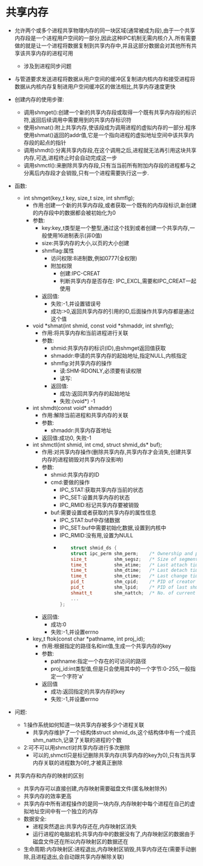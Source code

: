 # 共享内存

- 允许两个或多个进程共享物理内存的同一块区域(通常被成为段),由于一个共享内存段是一个进程用户空间的一部分,因此这种IPC机制无需内核介入.所有需要做的就是让一个进程将数据复制到共享内存中,并且这部分数据会对其他所有共享该共享内存的进程可用
  - 涉及到进程同步问题
- 与管道要求发送进程将数据从用户空间的缓冲区复制进内核内存和接受进程将数据从内核内存复制进用户空间缓冲区的做法相比,共享内存速度更快 
- 创建内存的使用步骤:
  - 调用shmget():创建一个新的共享内存段或取得一个既有共享内存段的标识符,返回后续调用中需要用到的共享内存标识符
  - 使用shmat():附上共享内存,使该段成为调用进程的虚拟内存的一部分.程序使用shmat()返回的addr值,它是一个指向进程的虚拟地址空间中该共享内存段的起点的指针
  - 调用shmdt():分离共享内存段,在这个调用之后,进程就无法再引用这块共享内存,可选,进程终止时会自动完成这一步
  - 调用shmctl():来删除共享内存段,只有当当前所有附加内存段的进程都与之分离后内存段才会销毁,只有一个进程需要执行这一步.
- 函数:
  - int shmget(key_t key, size_t size, int shmflg);
    - 作用:创建一个新的共享内存段,或者获取一个既有的内存段标识,新创建的内存段中的数据都会被初始化为0
    - 参数:
      - key:key_t类型是一个整型,通过这个找到或者创建一个共享内存,一般使用16进制表示(非0值)
      - size:共享内存的大小,以页的大小创建
      - shmflag:属性
        - 访问权限:8进制数,例如0777(全权限)
        - 附加权限
          - 创建:IPC-CREAT
          - 判断共享内存是否存在: IPC_EXCL,需要和IPC_CREAT一起使用
      - 返回值:
        - 失败:-1,并设置错误号
        - 成功:>0,返回共享内存的引用的ID,后面操作共享内存都是通过这个值
    - void *shmat(int shmid, const void *shmaddr, int shmflg);
      - 作用:将共享内存和当前进程进行关联
      - 参数:
        - shmid:共享内存的标识(ID),由shmget返回值获取
        - shmaddr:申请的共享内存的起始地址,指定NULL,内核指定
        - shmflg:对共享内存的操作
          - 读:SHM-RDONLY,必须要有读权限
          - 读写:
        - 返回值:
          - 成功:返回共享内存的起始地址
          - 失败:(void*) -1
    - int shmdt(const void* shmaddr)
      - 作用:解除当前进程和共享内存的关联
      - 参数:
        - shmaddr:共享内存首地址
      - 返回值:成功0, 失败-1
    - int shmctl(int shmid, int cmd, struct shmid_ds* buf);
      - 作用:对共享内存操作(删除共享内存,共享内存才会消失,创建共享内存的进程销毁对共享内存没影响)
      - 参数:
        - shmid:共享内存的ID
        - cmd:要做的操作
          - IPC_STAT:获取共享内存当前的状态
          - IPC_SET:设置共享内存的状态
          - IPC_RMID:标记共享内存要被销毁
        - buf:需要设置或者获取的共享内存的属性信息
          - IPC_STAT:buf中存储数据
          - IPC_SET:buf中需要初始化数据,设置到内核中
          - IPC_RMID:没有用,设置为NULL
          - ```C++
                struct shmid_ds {
                struct ipc_perm shm_perm;    /* Ownership and permissions */
                size_t          shm_segsz;   /* Size of segment (bytes) */
                time_t          shm_atime;   /* Last attach time */
                time_t          shm_dtime;   /* Last detach time */
                time_t          shm_ctime;   /* Last change time */
                pid_t           shm_cpid;    /* PID of creator */
                pid_t           shm_lpid;    /* PID of last shmat(2)/shmdt(2) */
                shmatt_t        shm_nattch;  /* No. of current attaches */
                ...
            };
      - 返回值:
        - 成功:0
        - 失败:-1,并设置errno
    - key_t ftok(const char *pathname, int proj_id);
      - 作用:根据指定的路径名和int值,生成一个共享内存的key
      - 参数:
        - pathname:指定一个存在的可访问的路径
        - proj_id:int类型值,但是只会使用其中的一个字节:0-255,一般指定一个字符'a'
      - 返回值
        - 成功:返回指定的共享内存的key
        - 失败:-1,并设置errno
- 问题:
  - 1:操作系统如何知道一块共享内存被多少个进程关联
    - 共享内存维护了一个结构体struct shmid_ds,这个结构体中有一个成员shm_nattch,记录了关联的进程的个数
  - 2:可不可以用shmctl对共享内存进行多次删除
    - 可以的,shmctl只是标记删除共享内存(共享内存的key为0),只有当共享内存关联的进程数为0时,才被真正删除

- 共享内存和内存的映射的区别
  - 共享内存可以直接创建,内存映射需要磁盘文件(匿名映射除外)
  - 共享内存的效率更高
  - 共享内存中所有进程操作的是同一块内存,内存映射中每个进程在自己的虚拟地址空间中有一个独立的内存
  - 数据安全:
    - 进程突然退出:共享内存还在,内存映射区消失
    - 运行进程的电脑宕机:共享内存中的数据没有了,内存映射区的数据由于磁盘文件还在所以内存映射区的数据还在
  - 生命周期:内存映射区:进程退出,内存映射区销毁,共享内存还在(需要手动删除,且进程退出,会自动跟共享内存解除关联)



